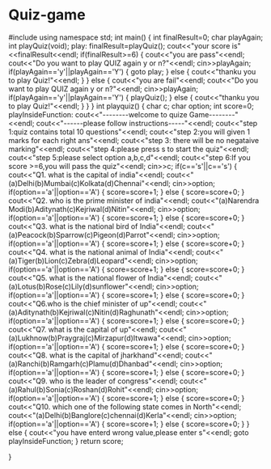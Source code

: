 # Quiz-game
#include<iostream>
using namespace std;
int main()
{
int finalResult=0;
char playAgain;
int playQuiz(void);
play:
finalResult=playQuiz();
cout<<"your score is"<<finalResult<<endl;
if(finalResult>=6)
{
cout<<"you are pass"<<endl;
cout<<"Do you want to play QUIZ again y or n?"<<endl;
cin>>playAgain;
if(playAgain=='y'||playAgain=='Y')
{
 goto play;
}
else
{
 cout<<"thanku you to play Quiz!"<<endl;
}
}
else
{
cout<<"you are fail"<<endl;
cout<<"Do you want to play QUIZ again y or n?"<<endl;
cin>>playAgain;
if(playAgain=='y'||playAgain=='Y')
{
 playQuiz();
}
else
{
 cout<<"thanku you to play Quiz!"<<endl;
}
}
}
int playquiz()
{
char c;
char option;
int score=0;
playInsideFunction:
cout<<"--------welcome to quize Game--------"<<endl;
cout<<"------please follow instructions-----"<<endl;
cout<<"step 1:quiz contains total 10 questions"<<endl;
cout<<"step 2:you will given 1 marks for each right ans"<<endl;
cout<<"step 3: there will be no negataive marking"<<endl;
cout<<"step 4:please press s to start the quiz"<<endl;
cout<<"step 5:please select option a,b,c,d"<<endl;
cout<<"step 6:If you score >=6,you will pass the quiz"<<endl;
cin>>c;
if(c=='s'||c=='s')
{
cout<<"Q1. what is the capital of india"<<endl;
cout<<"(a)Delhi(b)Mumbai(c)Kolkata(d)Chennai"<<endl;
cin>>option;
if(option=='a'||option=='A')
{
score=score+1;
}
else
{
score=score+0;
}
cout<<"Q2. who is the prime minister of india"<<endl;
cout<<"(a)Narendra Modi(b)Aditynath(c)Kejriwal(d)Nitin"<<endl;
cin>>option;
if(option=='a'||option=='A')
{
score=score+1;
}
else
{
score=score+0;
}
cout<<"Q3. what is the national bird of India"<<endl;
cout<<"(a)Peacock(b)Sparrow(c)Pigeon(d)Parrot"<<endl;
cin>>option;
if(option=='a'||option=='A')
{
score=score+1;
}
else
{
score=score+0;
}
cout<<"Q4. what is the national animal of India"<<endl;
cout<<"(a)Tiger(b)Lion(c)Zebra(d)Leopard"<<endl;
cin>>option;
if(option=='a'||option=='A')
{
score=score+1;
}
else
{
score=score+0;
}
cout<<"Q5. what is the national flower of India"<<endl;
cout<<"(a)Lotus(b)Rose(c)Lily(d)sunflower"<<endl;
cin>>option;
if(option=='a'||option=='A')
{
score=score+1;
}
else
{
score=score+0;
}
cout<<"Q6.who is the chief minister of up"<<endl;
cout<<"(a)Aditynath(b)Kejriwal(c)Nitin(d)Raghunath"<<endl;
cin>>option;
if(option=='a'||option=='A')
{
score=score+1;
}
else
{
score=score+0;
}
cout<<"Q7. what is the capital of up"<<endl;
cout<<"(a)Lukhnow(b)Praygraj(c)Mirzapur(d)Itwawa"<<endl;
cin>>option;
if(option=='a'||option=='A')
{
score=score+1;
}
else
{
score=score+0;
}
cout<<"Q8. what is the capital of jharkhand"<<endl;
cout<<"(a)Ranchi(b)Ramgarh(c)Plamu(d)Dhanbad"<<endl;
cin>>option;
if(option=='a'||option=='A')
{
score=score+1;
}
else
{
score=score+0;
}
cout<<"Q9. who is the leader of congress"<<endl;
cout<<"(a)Rahul(b)Sonia(c)Roshan(d)Rohit"<<endl;
cin>>option;
if(option=='a'||option=='A')
{
score=score+1;
}
else
{
score=score+0;
}
cout<<"Q10. which one of the following state comes in North"<<endl;
cout<<"(a)Delhi(b)Banglore(c)chennai(d)Kerla"<<endl;
cin>>option;
if(option=='a'||option=='A')
{
score=score+1;
}
else
{
score=score+0;
}
}
else
{
cout<<"you have enterd  wrong value,please enter s"<<endl;
goto playInsideFunction;
}
return score;


}
